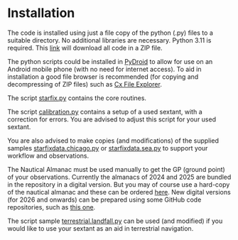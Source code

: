 # Installation

The code is installed using just a file copy of the python (.py)
files to a suitable directory.
No additional libraries are necessary.
Python 3.11 is required.
This [link](https://github.com/alinnman/celestial-navigation/archive/refs/heads/main.zip)
will download all code in a ZIP file.

The python scripts could be installed in
[PyDroid](https://play.google.com/store/apps/details?id=ru.iiec.pydroid3)
to allow for use on an Android mobile phone
(with no need for internet access).
To aid in installation a good file browser is recommended
(for copying and decompressing of ZIP files) such as [Cx File Explorer](https://play.google.com/store/apps/details?id=com.cxinventor.file.explorer&pcampaignid=web_share).

The script [starfix.py](starfix.py) contains the core routines.

The script [calibration.py](calibration.py) contains a setup of a used sextant,
with a correction for errors.
You are advised to adjust this script for your used sextant.

You are also advised to make copies (and modifications) of the supplied samples
[starfixdata.chicago.py](starfixdata.chicago.py)
or [starfixdata.sea.py](starfixdata.sea.py) to support your workflow and observations.

The Nautical Almanac must be used manually to get the GP (ground point) of
your observations. Currently the almanacs of 2024 and 2025 are bundled in the
repository in a digital version.
But you may of course use a hard-copy of the nautical almanac and these can be ordered
[here](https://www.amazon.com/s?i=stripbooks&rh=p_27%3AU.K.+Hydrographic&s=relevancerank&text=U.K.+Hydrographic&ref=dp_byline_sr_book_1).
New digital versions (for 2026 and onwards)
can be prepared using some GitHub code repositories,
such as [this one](https://github.com/aendie/SkyAlmanac-Py3).

The script sample [terrestrial.landfall.py](terrestrial.landfall.py)
can be used (and modified) if you would like to use your sextant as an aid in
terrestrial navigation.
